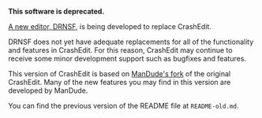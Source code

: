__This software is deprecated.__

[A new editor, DRNSF][1], is being developed to replace CrashEdit.

DRNSF does not yet have adequate replacements for all of the functionality and
features in CrashEdit. For this reason, CrashEdit may continue to receive some
minor development support such as bugfixes and features.

This version of CrashEdit is based on [ManDude's fork][2] of the original
CrashEdit. Many of the new features you may find in this version are developed
by ManDude.

You can find the previous version of the README file at `README-old.md`.

[1]: https://github.com/cbhacks/drnsf
[2]: https://github.com/ManDude/CrashEdit
